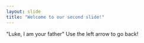 ```yaml
---
layout: slide
title: "Welcome to our second slide!"
---
```

"Luke, I am your father"
Use the left arrow to go back!
